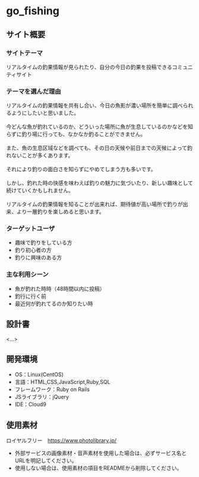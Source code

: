 # go_fishing

## サイト概要
### サイトテーマ
リアルタイムの釣果情報が見られたり、自分の今日の釣果を投稿できるコミュニティサイト

### テーマを選んだ理由
リアルタイムの釣果情報を共有し合い、今日の魚影が濃い場所を簡単に調べられるようにしたいと思いました。  
<br>
今どんな魚が釣れているのか、どういった場所に魚が生息しているのかなどを知らずに釣り場に行っても、なかなか釣ることができません。  
<br>
また、魚の生息区域などを調べても、その日の天候や前日までの天候によって釣れないことが多くあります。  
<br>
それにより釣りの面白さを知らずにやめてしまう方も多いです。  
<br>
しかし、釣れた時の快感を味わえば釣りの魅力に気づいたり、新しい趣味として続けていくかもしれません。  
<br>
リアルタイムの釣果情報を知ることが出来れば、期待値が高い場所で釣りが出来、より一層釣りを楽しめると思います。

### ターゲットユーザ
* 趣味で釣りをしている方
* 釣り初心者の方
* 釣りに興味のある方

### 主な利用シーン
* 魚が釣れた時時（48時間以内に投稿）
* 釣行に行く前
* 最近何が釣れてるのか知りたい時

## 設計書
<...>

## 開発環境
- OS：Linux(CentOS)
- 言語：HTML,CSS,JavaScript,Ruby,SQL
- フレームワーク：Ruby on Rails
- JSライブラリ：jQuery
- IDE：Cloud9

## 使用素材
ロイヤルフリー　https://www.photolibrary.jp/
- 外部サービスの画像素材・音声素材を使用した場合は、必ずサービス名とURLを明記してください。
- 使用しない場合は、使用素材の項目をREADMEから削除してください。